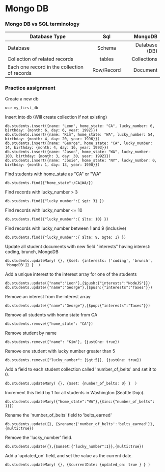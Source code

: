 # Mongo DB

### Mongo DB vs SQL terminology

| Database Type                                | Sql           | MongoDB       |
| -------------------------------------------- |:-------------:| -------------:|
| Database                                     | Schema        | Database (DB) |
| Collection of related records                | tables        |   Collections |
| Each one record in the collection of records | Row/Record    |   Document    |

### Practice assignment

Create a new db
```
use my_first_db
```

Insert into db (Will create collection if not existing)
```
db.students.insert({name: "Leon", home_state: "CA", lucky_number: 6, birthday: {month: 6, day: 6, year: 1992}})
db.students.insert({name: "Kim", home_state: "WA", lucky_number: 54, birthday: {month: 4, day: 20, year: 1996}})
db.students.insert({name: "George", home_state: "CA", lucky_number: 14, birthday: {month: 4, day: 16, year: 1993}})
db.students.insert({name: "Jason", home_state: "WA", lucky_number: 100, birthday: {month: 3, day: 30, year: 1992}})
db.students.insert({name: "Josie", home_state: "NY", lucky_number: 0, birthday: {month: 1, day: 13, year: 1990}})
```

Find students with home_state as "CA" or "WA"
```
db.students.find({"home_state":/CA|WA/})
```

Find records with lucky_number > 3
```
db.students.find({"lucky_number":{ $gt: 3} })
```

Find records with lucky_number <= 10
```
db.students.find({"lucky_number":{ $lte: 10} })
```

Find records with lucky_number between 1 and 9 (inclusive)
```
db.students.find({"lucky_number":{ $lte: 9, $gte: 1} })
```

Update all student documents with new field "interests" having interest: coding, brunch, MongoDB
```
db.students.updateMany( {}, {$set: {interests: ['coding', 'brunch', 'MongoDB']} }  )
```

Add a unique interest to the interest array for one of the students
```
db.students.update({"name":"Leon"},{$push:{"interests":"NodeJS"}})
db.students.update({"name":"George"},{$push:{"interests":"Taxes"}})
```

Remove an interest from the interest array
```
db.students.update({"name":"George"},{$pop:{"interests":"Taxes"}})
```

Remove all students with home state from CA
```
db.students.remove({"home_state": "CA"})
```

Remove student by name
```
db.students.remove({"name": "Kim"}, {justOne: true})
```

Remove one student with lucky number greater than 5
```
db.students.remove({"lucky_number": {$gt:5}}, {justOne: true})
```

Add a field to each student collection called 'number_of_belts' and set it to 0.
```
db.students.updateMany( {}, {$set: {number_of_belts: 0} }  )
```

Increment this field by 1 for all students in Washington (Seattle Dojo).
```
db.students.updateMany({"home_state":"WA"},{$inc:{"number_of_belts": 1}})
```

Rename the 'number_of_belts' field to 'belts_earned'
```
db.students.update({}, {$rename:{'number_of_belts':'belts_earned'}},{multi:true})
```

Remove the 'lucky_number' field.
```
db.students.update({},{$unset:{"lucky_number":1}},{multi:true})
```

Add a 'updated_on' field, and set the value as the current date.
```
db.students.updateMany( {}, {$currentDate: {updated_on: true } } )
```
